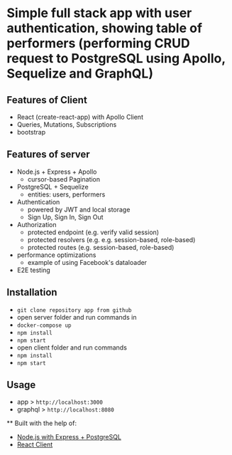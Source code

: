 # Simple full stack app with user authentication, showing table of performers (performing CRUD request to PostgreSQL using Apollo, Sequelize and GraphQL)

## Features of Client

- React (create-react-app) with Apollo Client
- Queries, Mutations, Subscriptions
- bootstrap

## Features of server

- Node.js + Express + Apollo
  - cursor-based Pagination
- PostgreSQL + Sequelize
  - entities: users, performers
- Authentication
  - powered by JWT and local storage
  - Sign Up, Sign In, Sign Out
- Authorization
  - protected endpoint (e.g. verify valid session)
  - protected resolvers (e.g. e.g. session-based, role-based)
  - protected routes (e.g. session-based, role-based)
- performance optimizations
  - example of using Facebook's dataloader
- E2E testing

## Installation

- `git clone repository app from github`
- open server folder and run commands in
- `docker-compose up`
- `npm install`
- `npm start`
- open client folder and run commands
- `npm install`
- `npm start`

## Usage

- app > `http://localhost:3000`
- graphql > `http://localhost:8080`

** Built with the help of:
- [Node.js with Express + PostgreSQL](https://github.com/the-road-to-graphql/fullstack-apollo-express-postgresql-boilerplate)
- [React Client](https://github.com/the-road-to-graphql/fullstack-apollo-react-boilerplate)

